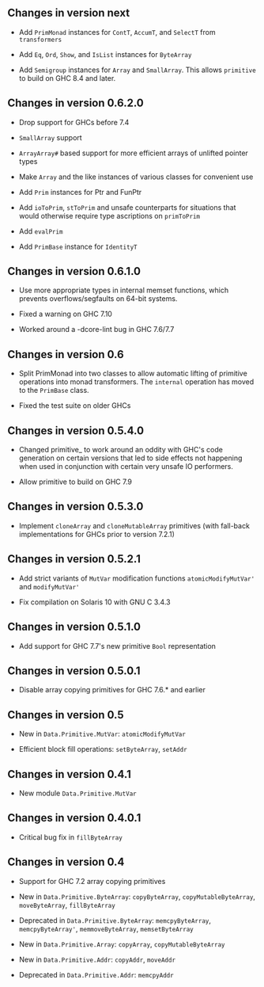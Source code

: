 ## Changes in version next

 * Add `PrimMonad` instances for `ContT`, `AccumT`, and `SelectT` from
   `transformers`

 * Add `Eq`, `Ord`, `Show`, and `IsList` instances for `ByteArray`

 * Add `Semigroup` instances for `Array` and `SmallArray`. This allows
   `primitive` to build on GHC 8.4 and later.

## Changes in version 0.6.2.0

 * Drop support for GHCs before 7.4

 * `SmallArray` support

 * `ArrayArray#` based support for more efficient arrays of unlifted pointer types

 * Make `Array` and the like instances of various classes for convenient use

 * Add `Prim` instances for Ptr and FunPtr

 * Add `ioToPrim`, `stToPrim` and unsafe counterparts for situations that would
   otherwise require type ascriptions on `primToPrim`

 * Add `evalPrim`

 * Add `PrimBase` instance for `IdentityT`

## Changes in version 0.6.1.0

 * Use more appropriate types in internal memset functions, which prevents
   overflows/segfaults on 64-bit systems.

 * Fixed a warning on GHC 7.10

 * Worked around a -dcore-lint bug in GHC 7.6/7.7

## Changes in version 0.6

 * Split PrimMonad into two classes to allow automatic lifting of primitive
   operations into monad transformers. The `internal` operation has moved to the
   `PrimBase` class.

 * Fixed the test suite on older GHCs

## Changes in version 0.5.4.0

 * Changed primitive_ to work around an oddity with GHC's code generation
   on certain versions that led to side effects not happening when used
   in conjunction with certain very unsafe IO performers.

 * Allow primitive to build on GHC 7.9

## Changes in version 0.5.3.0

 * Implement `cloneArray` and `cloneMutableArray` primitives
   (with fall-back implementations for GHCs prior to version 7.2.1)

## Changes in version 0.5.2.1

 * Add strict variants of `MutVar` modification functions
   `atomicModifyMutVar'` and `modifyMutVar'`

 * Fix compilation on Solaris 10 with GNU C 3.4.3

## Changes in version 0.5.1.0

 * Add support for GHC 7.7's new primitive `Bool` representation

## Changes in version 0.5.0.1

 * Disable array copying primitives for GHC 7.6.* and earlier

## Changes in version 0.5

 * New in `Data.Primitive.MutVar`: `atomicModifyMutVar`

 * Efficient block fill operations: `setByteArray`, `setAddr`

## Changes in version 0.4.1

 * New module `Data.Primitive.MutVar`

## Changes in version 0.4.0.1

 * Critical bug fix in `fillByteArray`

## Changes in version 0.4

 * Support for GHC 7.2 array copying primitives

 * New in `Data.Primitive.ByteArray`: `copyByteArray`,
   `copyMutableByteArray`, `moveByteArray`, `fillByteArray`

 * Deprecated in `Data.Primitive.ByteArray`: `memcpyByteArray`,
   `memcpyByteArray'`, `memmoveByteArray`, `memsetByteArray`

 * New in `Data.Primitive.Array`: `copyArray`, `copyMutableByteArray`

 * New in `Data.Primitive.Addr`: `copyAddr`, `moveAddr`

 * Deprecated in `Data.Primitive.Addr`: `memcpyAddr`
